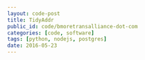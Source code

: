 ```yaml
---
layout: code-post
title: TidyAddr
public_id: code/bmoretransalliance-dot-com
categories: [code, software]
tags: [python, nodejs, postgres]
date: 2016-05-23
---
```


